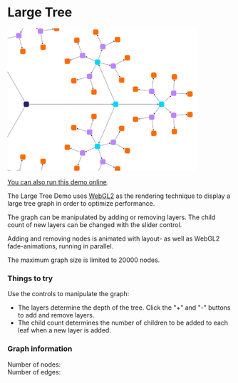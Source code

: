 # Large Tree

<img src="../../resources/image/large-tree.png" alt="demo-thumbnail" height="320"/>

[You can also run this demo online](https://live.yworks.com/demos/complete/large-tree/index.html).

The Large Tree Demo uses [WebGL2](https://docs.yworks.com/yfileshtml/#/dguide/webgl2) as the rendering technique to display a large tree graph in order to optimize performance.

The graph can be manipulated by adding or removing layers. The child count of new layers can be changed with the slider control.

Adding and removing nodes is animated with layout- as well as WebGL2 fade-animations, running in parallel.

The maximum graph size is limited to 20000 nodes.

### Things to try

Use the controls to manipulate the graph:

- The layers determine the depth of the tree. Click the "+" and "-" buttons to add and remove layers.
- The child count determines the number of children to be added to each leaf when a new layer is added.

### Graph information

Number of nodes:  
Number of edges:
